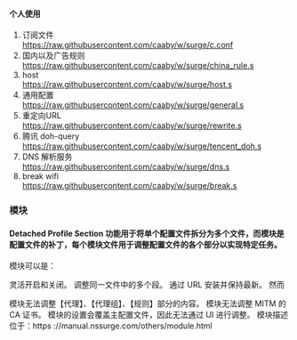 #### 个人使用
1. 订阅文件  
    https://raw.githubusercontent.com/caaby/w/surge/c.conf
2. 国内以及广告规则  
    https://raw.githubusercontent.com/caaby/w/surge/china_rule.s
3. host  
    https://raw.githubusercontent.com/caaby/w/surge/host.s
4. 通用配置  
    https://raw.githubusercontent.com/caaby/w/surge/general.s
5. 重定向URL  
    https://raw.githubusercontent.com/caaby/w/surge/rewrite.s
6. 腾讯 doh-query  
    https://raw.githubusercontent.com/caaby/w/surge/tencent_doh.s
7. DNS 解析服务  
   https://raw.githubusercontent.com/caaby/w/surge/dns.s
8. break wifi  
    https://raw.githubusercontent.com/caaby/w/surge/break.s

### 模块
#### Detached Profile Section 功能用于将单个配置文件拆分为多个文件，而模块是配置文件的补丁，每个模块文件用于调整配置文件的各个部分以实现特定任务。

模块可以是：

灵活开启和关闭。
调整同一文件中的多个段。
通过 URL 安装并保持最新。
然而

模块无法调整【代理】、【代理组】、【规则】部分的内容。
模块无法调整 MITM 的 CA 证书。
模块的设置会覆盖主配置文件，因此无法通过 UI 进行调整。
模块描述位于：https ://manual.nssurge.com/others/module.html